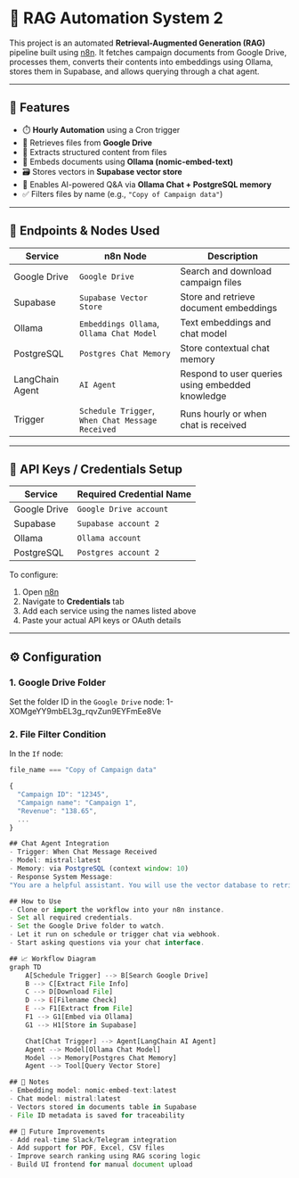 # 📁 RAG Automation System 2

This project is an automated **Retrieval-Augmented Generation (RAG)** pipeline built using [n8n](https://n8n.io/). It fetches campaign documents from Google Drive, processes them, converts their contents into embeddings using Ollama, stores them in Supabase, and allows querying through a chat agent.

---

## 🚀 Features

- ⏱️ **Hourly Automation** using a Cron trigger
- 📂 Retrieves files from **Google Drive**
- 📄 Extracts structured content from files
- 🧠 Embeds documents using **Ollama (nomic-embed-text)**
- 🗃️ Stores vectors in **Supabase vector store**
- 💬 Enables AI-powered Q&A via **Ollama Chat + PostgreSQL memory**
- ✅ Filters files by name (e.g., `"Copy of Campaign data"`)

---

## 📡 Endpoints & Nodes Used

| Service | n8n Node | Description |
|--------|----------|-------------|
| Google Drive | `Google Drive` | Search and download campaign files |
| Supabase | `Supabase Vector Store` | Store and retrieve document embeddings |
| Ollama | `Embeddings Ollama`, `Ollama Chat Model` | Text embeddings and chat model |
| PostgreSQL | `Postgres Chat Memory` | Store contextual chat memory |
| LangChain Agent | `AI Agent` | Respond to user queries using embedded knowledge |
| Trigger | `Schedule Trigger`, `When Chat Message Received` | Runs hourly or when chat is received |

---

## 🔐 API Keys / Credentials Setup

| Service | Required Credential Name |
|--------|---------------------------|
| Google Drive | `Google Drive account` |
| Supabase | `Supabase account 2` |
| Ollama | `Ollama account` |
| PostgreSQL | `Postgres account 2` |

To configure:
1. Open [n8n](https://n8n.io/)
2. Navigate to **Credentials** tab
3. Add each service using the names listed above
4. Paste your actual API keys or OAuth details

---

## ⚙️ Configuration

### 1. Google Drive Folder
Set the folder ID in the `Google Drive` node:
1-XOMgeYY9mbEL3g_rqvZun9EYFmEe8Ve

### 2. File Filter Condition
In the `If` node:
```js
file_name === "Copy of Campaign data"

{
  "Campaign ID": "12345",
  "Campaign name": "Campaign 1",
  "Revenue": "138.65",
  ...
}

## Chat Agent Integration
- Trigger: When Chat Message Received
- Model: mistral:latest
- Memory: via PostgreSQL (context window: 10)
- Response System Message:
"You are a helpful assistant. You will use the vector database to retrieve useful information and respond to the user's query."

## How to Use
- Clone or import the workflow into your n8n instance.
- Set all required credentials.
- Set the Google Drive folder to watch.
- Let it run on schedule or trigger chat via webhook.
- Start asking questions via your chat interface.

## 📈 Workflow Diagram
graph TD
    A[Schedule Trigger] --> B[Search Google Drive]
    B --> C[Extract File Info]
    C --> D[Download File]
    D --> E[Filename Check]
    E --> F1[Extract from File]
    F1 --> G1[Embed via Ollama]
    G1 --> H1[Store in Supabase]

    Chat[Chat Trigger] --> Agent[LangChain AI Agent]
    Agent --> Model[Ollama Chat Model]
    Model --> Memory[Postgres Chat Memory]
    Agent --> Tool[Query Vector Store]

## 📌 Notes
- Embedding model: nomic-embed-text:latest
- Chat model: mistral:latest
- Vectors stored in documents table in Supabase
- File ID metadata is saved for traceability

## 🧩 Future Improvements
- Add real-time Slack/Telegram integration
- Add support for PDF, Excel, CSV files
- Improve search ranking using RAG scoring logic
- Build UI frontend for manual document upload
